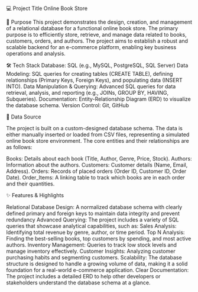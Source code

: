 
💻 Project Title
Online Book Store 

🎯 Purpose
This project demonstrates the design, creation, and management of a relational database for a functional online book store. The primary purpose is to efficiently store, retrieve, and manage data related to books, customers, orders, and authors. The project aims to establish a robust and scalable backend for an e-commerce platform, enabling key business operations and analysis.

🛠️ Tech Stack
Database: SQL (e.g., MySQL, PostgreSQL, SQL Server)
Data Modeling: SQL queries for creating tables (CREATE TABLE), defining relationships (Primary Keys, Foreign Keys), and populating data (INSERT INTO).
Data Manipulation & Querying: Advanced SQL queries for data retrieval, analysis, and reporting (e.g., JOINs, GROUP BY, HAVING, Subqueries).
Documentation: Entity-Relationship Diagram (ERD) to visualize the database schema.
Version Control: Git, GitHub

💾 Data Source

The project is built on a custom-designed database schema. The data is either manually inserted or loaded from CSV files, representing a simulated online book store environment. The core entities and their relationships are as follows:

Books: Details about each book (Title, Author, Genre, Price, Stock).
Authors: Information about the authors.
Customers: Customer details (Name, Email, Address).
Orders: Records of placed orders (Order ID, Customer ID, Order Date).
Order_Items: A linking table to track which books are in each order and their quantities.

✨ Features & Highlights

Relational Database Design: A normalized database schema with clearly defined primary and foreign keys to maintain data integrity and prevent redundancy
Advanced Querying: The project includes a variety of SQL queries that showcase analytical capabilities, such as:
Sales Analysis: Identifying total revenue by genre, author, or time period.
Top N Analysis: Finding the best-selling books, top customers by spending, and most active authors.
Inventory Management: Queries to track low stock levels and manage inventory effectively.
Customer Insights: Analyzing customer purchasing habits and segmenting customers.
Scalability: The database structure is designed to handle a growing volume of data, making it a solid foundation for a real-world e-commerce application.
Clear Documentation: The project includes a detailed ERD to help other developers or stakeholders understand the database schema at a glance.
